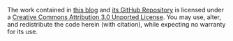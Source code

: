 The work contained in [this blog](//edm00se.io/) and [its GitHub Repository](//github.com/edm00se/DevBlog/) is licensed under a [Creative Commons Attribution 3.0 Unported License](https://creativecommons.org/licenses/by/3.0/). You may use, alter, and redistribute the code herein (with citation), while expecting no warranty for its use.